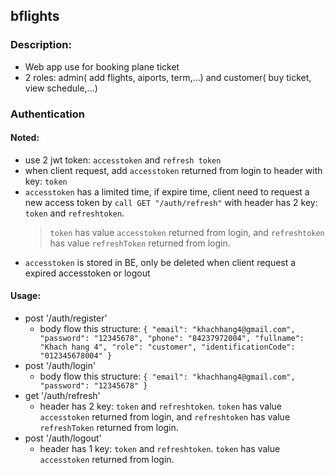 ## bflights

### Description:

- Web app use for booking plane ticket
- 2 roles: admin( add flights, aiports, term,...) and customer( buy ticket, view schedule,...)

### Authentication

#### Noted:

- use 2 jwt token: `accesstoken` and `refresh token`
- when client request, add `accesstoken` returned from login to header with key: `token`
- `accesstoken` has a limited time, if expire time, client need to request a new access token by `call GET "/auth/refresh"` with header has 2 key: `token` and `refreshtoken`.
  > `token` has value `accesstoken` returned from login, and `refreshtoken` has value `refreshToken` returned from login.
- `accesstoken` is stored in BE, only be deleted when client request a expired accesstoken or logout

#### Usage:

- post '/auth/register'
  - body flow this structure:
    `{
  "email": "khachhang4@gmail.com",
  "password": "12345678",
  "phone": "84237972004",
  "fullname": "Khach hang 4",
  "role": "customer",
  "identificationCode": "012345678004"
}`
- post '/auth/login'
  - body flow this structure:
    `{
  "email": "khachhang4@gmail.com",
  "password": "12345678"
}`
- get '/auth/refresh'
  - header has 2 key: `token` and `refreshtoken`. `token` has value `accesstoken` returned from login, and `refreshtoken` has value `refreshToken` returned from login.
- post '/auth/logout'
  - header has 1 key: `token` and `refreshtoken`. `token` has value `accesstoken` returned from login.
